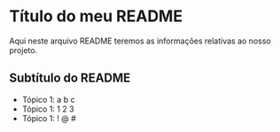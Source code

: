 # Título do meu README

Aqui neste arquivo README teremos as informações relativas ao nosso projeto.

## Subtítulo do README

- Tópico 1: a b c
- Tópico 1: 1 2 3
- Tópico 1: ! @ #